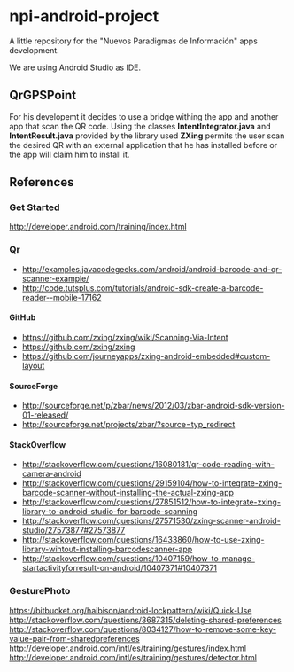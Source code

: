 # npi-android-project
A little repository for the "Nuevos Paradigmas de Información" apps development.

We are using Android Studio as IDE.

## QrGPSPoint
For his developemt it decides to use a bridge withing the app and another app that scan the QR code. Using the classes **IntentIntegrator.java** and **IntentResult.java** provided by the library used **ZXing** permits the user scan the desired QR with an external application that he has installed before or the app will claim him to install it.

## References
### Get Started
http://developer.android.com/training/index.html

### Qr

- http://examples.javacodegeeks.com/android/android-barcode-and-qr-scanner-example/
- http://code.tutsplus.com/tutorials/android-sdk-create-a-barcode-reader--mobile-17162

#### GitHub

- https://github.com/zxing/zxing/wiki/Scanning-Via-Intent
- https://github.com/zxing/zxing
- https://github.com/journeyapps/zxing-android-embedded#custom-layout

#### SourceForge
- http://sourceforge.net/p/zbar/news/2012/03/zbar-android-sdk-version-01-released/
- http://sourceforge.net/projects/zbar/?source=typ_redirect

#### StackOverflow
- http://stackoverflow.com/questions/16080181/qr-code-reading-with-camera-android
- http://stackoverflow.com/questions/29159104/how-to-integrate-zxing-barcode-scanner-without-installing-the-actual-zxing-app
- http://stackoverflow.com/questions/27851512/how-to-integrate-zxing-library-to-android-studio-for-barcode-scanning
- http://stackoverflow.com/questions/27571530/zxing-scanner-android-studio/27573877#27573877
- http://stackoverflow.com/questions/16433860/how-to-use-zxing-library-wihtout-installing-barcodescanner-app
- http://stackoverflow.com/questions/10407159/how-to-manage-startactivityforresult-on-android/10407371#10407371

### GesturePhoto
https://bitbucket.org/haibison/android-lockpattern/wiki/Quick-Use
http://stackoverflow.com/questions/3687315/deleting-shared-preferences
http://stackoverflow.com/questions/8034127/how-to-remove-some-key-value-pair-from-sharedpreferences
http://developer.android.com/intl/es/training/gestures/index.html
http://developer.android.com/intl/es/training/gestures/detector.html
